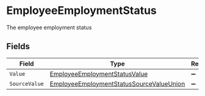 # EmployeeEmploymentStatus

The employee employment status


## Fields

| Field                                                                                                           | Type                                                                                                            | Required                                                                                                        | Description                                                                                                     |
| --------------------------------------------------------------------------------------------------------------- | --------------------------------------------------------------------------------------------------------------- | --------------------------------------------------------------------------------------------------------------- | --------------------------------------------------------------------------------------------------------------- |
| `Value`                                                                                                         | [EmployeeEmploymentStatusValue](../../Models/Components/EmployeeEmploymentStatusValue.md)                       | :heavy_minus_sign:                                                                                              | N/A                                                                                                             |
| `SourceValue`                                                                                                   | [EmployeeEmploymentStatusSourceValueUnion](../../Models/Components/EmployeeEmploymentStatusSourceValueUnion.md) | :heavy_minus_sign:                                                                                              | N/A                                                                                                             |
